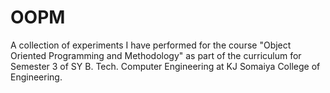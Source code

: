 # OOPM
A collection of experiments I have performed for the course "Object Oriented Programming and Methodology" as part of the curriculum for Semester 3 of SY B. Tech. Computer Engineering at KJ Somaiya College of Engineering.
